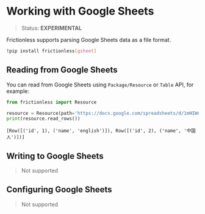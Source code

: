 # Working with Google Sheets

> Status: **EXPERIMENTAL**

Frictionless supports parsing Google Sheets data as a file format.

```sh
!pip install frictionless[gsheet]
```


## Reading from Google Sheets

You can read from Google Sheets using `Package/Resource` or `Table` API, for example:


```python
from frictionless import Resource

resource = Resource(path='https://docs.google.com/spreadsheets/d/1mHIWnDvW9cALRMq9OdNfRwjAthCUFUOACPp0Lkyl7b4/edit?usp=sharing')
print(resource.read_rows())
```

    [Row([('id', 1), ('name', 'english')]), Row([('id', 2), ('name', '中国人')])]


## Writing to Google Sheets

> Not supported

## Configuring Google Sheets

> Not supported